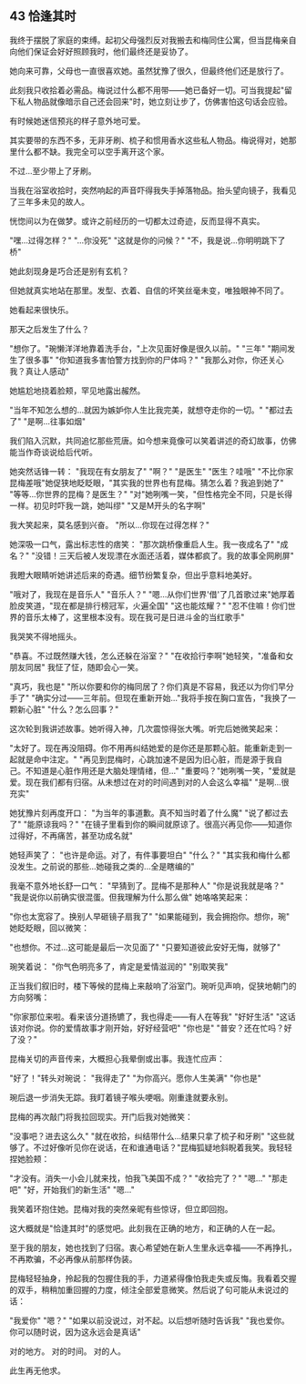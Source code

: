 ## 43 恰逢其时

我终于摆脱了家庭的束缚。起初父母强烈反对我搬去和梅同住公寓，但当昆梅亲自向他们保证会好好照顾我时，他们最终还是妥协了。

她向来可靠，父母也一直很喜欢她。虽然犹豫了很久，但最终他们还是放行了。

此刻我只收拾着必需品。梅说过什么都不用带——她已备好一切。可当我提起"留下私人物品就像暗示自己还会回来"时，她立刻让步了，仿佛害怕这句话会应验。

有时候她迷信预兆的样子意外地可爱。

其实要带的东西不多，无非牙刷、梳子和惯用香水这些私人物品。梅说得对，她那里什么都不缺。我完全可以空手离开这个家。

不过...至少带上了牙刷。

当我在浴室收拾时，突然响起的声音吓得我失手掉落物品。抬头望向镜子，我看见了三年多未见的故人。

恍惚间以为在做梦。或许之前经历的一切都太过奇迹，反而显得不真实。

"嘿...过得怎样？"
"...你没死"
"这就是你的问候？"
"不，我是说...你明明跳下了桥"

她此刻现身是巧合还是别有玄机？

但她就真实地站在那里。发型、衣着、自信的坏笑丝毫未变，唯独眼神不同了。

她看起来很快乐。

那天之后发生了什么？

"想你了。"琬懒洋洋地靠着洗手台，"上次见面好像是很久以前。"
"三年"
"期间发生了很多事"
"你知道我多害怕警方找到你的尸体吗？"
"我那么对你，你还关心我？真让人感动"

她尴尬地挠着脸颊，罕见地露出赧然。

"当年不知怎么想的...就因为嫉妒你人生比我完美，就想夺走你的一切。"
"都过去了"
"是啊...往事如烟"

我们陷入沉默，共同追忆那些荒唐。如今想来竟像可以笑着讲述的奇幻故事，仿佛能当作奇谈说给后代听。

她突然话锋一转：
"我现在有女朋友了"
"啊？"
"是医生"
"医生？哇哦"
"不比你家昆梅差哦"她促狭地眨眨眼，"其实我的世界也有昆梅。猜怎么着？我追到她了"
"等等...你世界的昆梅？是医生？"
"对"她咧嘴一笑，"但性格完全不同，只是长得一样。初见时吓我一跳，她叫缪"
"又是M开头的名字啊"

我大笑起来，莫名感到兴奋。
"所以...你现在过得怎样？"

她深吸一口气，露出标志性的痞笑：
"那次跳桥像重启人生。我一夜成名了"
"成名？"
"没错！三天后被人发现漂在水面还活着，媒体都疯了。我的故事全网刷屏"

我瞪大眼睛听她讲述后来的奇遇。细节纷繁复杂，但出乎意料地美好。

"哦对了，我现在是音乐人"
"音乐人？"
"嗯...从你们世界'借'了几首歌过来"她厚着脸皮笑道，"现在都是排行榜冠军，火遍全国"
"这也能炫耀？"
"忍不住嘛！你们世界的音乐太棒了，这里根本没有。现在我可是日进斗金的当红歌手"

我哭笑不得地摇头。

"恭喜。不过既然赚大钱，怎么还躲在浴室？"
"在收拾行李啊"她轻笑，"准备和女朋友同居"
我怔了怔，随即会心一笑。

"真巧，我也是"
"所以你要和你的梅同居了？你们真是不容易，我还以为你们早分手了"
"确实分过——三年前。但现在重新开始..."我将手按在胸口宣告，"我换了一颗新心脏"
"什么？怎么回事？"

这次轮到我讲述故事。她听得入神，几次震惊得张大嘴。听完后她微笑起来：

"太好了。现在再没阻碍。你不用再纠结她爱的是你还是那颗心脏。能重新走到一起就是命中注定。"
"再见到昆梅时，心跳加速不是因为旧心脏，而是源于我自己。不知道是心脏作用还是大脑处理情绪，但..."
"重要吗？"她咧嘴一笑，"爱就是爱。现在我们都有归宿。从未想过在对的时间遇到对的人会这么幸福"
"是啊...很充实"

她犹豫片刻再度开口：
"为当年的事道歉。真不知当时着了什么魔"
"说了都过去了"
"能原谅我吗？"
"在镜子里看到你的瞬间就原谅了。很高兴再见你——知道你过得好，不再痛苦，甚至功成名就"

她轻声笑了：
"也许是命运。对了，有件事要坦白"
"什么？"
"其实我和梅什么都没发生。之前说的那些...她碰我之类的...全是瞎编的"

我毫不意外地长舒一口气：
"早猜到了。昆梅不是那种人"
"你是说我就是咯？"
"我是说你以前确实很混蛋。但我理解为什么那么做"
她咯咯笑起来：

"你也太宽容了。换别人早砸镜子扇我了"
"如果能碰到，我会拥抱你。想你，琬"
她眨眨眼，回以微笑：

"也想你。不过...这可能是最后一次见面了"
"只要知道彼此安好无悔，就够了"

琬笑着说：
"你气色明亮多了，肯定是爱情滋润的"
"别取笑我"

正当我们叙旧时，楼下等候的昆梅上来敲响了浴室门。琬听见声响，促狭地朝门的方向努嘴：

"你家那位来啦。看来该分道扬镳了，我也得走——有人在等我"
"好好生活"
"这话该对你说。你的爱情故事才刚开始，好好经营吧"
"你也是"
"普安？还在忙吗？好了没？"

昆梅关切的声音传来，大概担心我晕倒或出事。我连忙应声：

"好了！"转头对琬说：
"我得走了"
"为你高兴。愿你人生美满"
"你也是"

琬后退一步消失无踪。我盯着镜子喉头哽咽。刚重逢就要永别。

昆梅的再次敲门将我拉回现实。开门后我对她微笑：

"没事吧？进去这么久"
"就在收拾，纠结带什么...结果只拿了梳子和牙刷"
"这些就够了。不过好像听见你在说话，在和谁通电话？"昆梅狐疑地斜睨着我笑。我轻轻捏她脸颊：

"才没有。消失一小会儿就来找，怕我飞美国不成？"
"收拾完了？"
"嗯..."
"那走吧"
"好，开始我们的新生活"
"嗯..."

我笑着环抱住她。昆梅对我的突然亲昵有些惊讶，但立即回抱。

这大概就是"恰逢其时"的感觉吧。此刻我在正确的地方，和正确的人在一起。

至于我的朋友，她也找到了归宿。衷心希望她在新人生里永远幸福——不再挣扎，不再欺骗，不必再像从前那样伪装。

昆梅轻轻抽身，拎起我的包握住我的手，力道紧得像怕我走失或反悔。我看着交握的双手，稍稍加重回握的力度，倾注全部爱意微笑。然后说了句可能从未说过的话：

"我爱你"
"嗯？"
"如果以前没说过，对不起。以后想听随时告诉我"
"我也爱你。你可以随时说，因为这永远会是真话"

对的地方。
对的时间。
对的人。

此生再无他求。